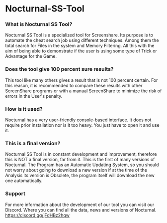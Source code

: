 # Nocturnal-SS-Tool
### What is Nocturnal SS Tool?
Nocturnal SS Tool is a specialized tool for Screenshare.
Its purpose is to automate the cheat search job using different techniques.
Among them the total search for Files in the system and Memory Filtering.
All this with the aim of being able to demonstrate if the user is using some type of Trick or Advantage for the Game.

### Does the tool give 100 percent sure results?
This tool like many others gives a result that is not 100 percent certain.
For this reason, it is recommended to compare these results with other ScreenShare programs or with a manual ScreenShare to minimize the risk of errors in the User's penalty.

### How is it used?
Nocturnal has a very user-friendly console-based interface.
It does not require prior installation nor is it too heavy.
You just have to open it and use it.

### This is a final version?
Nocturnal SS Tool is in constant development and improvement, therefore this is NOT a final version, far from it. This is the first of many versions of Nocturnal.
The Program has an Automatic Updating System, so you should not worry about going to download a new version if at the time of the Analysis its version is Obsolete, the program itself will download the new one automatically.

### Support
For more information about the development of our tool you can visit our Discord. Where you can find all the data, news and versions of Nocturnal.
https://discord.gg/jFdHBz2hqw
